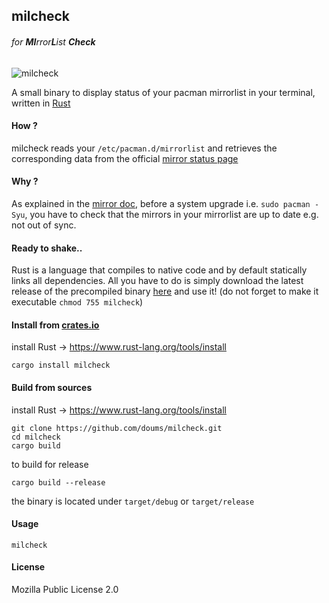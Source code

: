 ## milcheck

###### for **MI**rror**L**ist **Check**

![milcheck](https://image.petitmur.beer/milcheck.png)

A small binary to display status of your pacman mirrorlist in your terminal, written in [Rust](https://www.rust-lang.org/)

#### How ?

milcheck reads your `/etc/pacman.d/mirrorlist` and retrieves the corresponding data from the official [mirror status page](https://www.archlinux.org/mirrors/status/)

#### Why ?

As explained in the [mirror doc](https://wiki.archlinux.org/index.php/Mirrors), before a system upgrade i.e. `sudo pacman -Syu`, you have to check that the mirrors in your mirrorlist are up to date e.g. not out of sync.

#### Ready to shake..

Rust is a language that compiles to native code and by default statically links all dependencies. All you have to do is simply download the latest release of the precompiled binary [here](https://github.com/doums/milcheck/releases) and use it!
(do not forget to make it executable `chmod 755 milcheck`)

#### Install from [crates.io](https://crates.io/crates/milcheck)

install Rust -> https://www.rust-lang.org/tools/install
```
cargo install milcheck
```

#### Build from sources

install Rust -> https://www.rust-lang.org/tools/install
```
git clone https://github.com/doums/milcheck.git
cd milcheck
cargo build
```
to build for release
```
cargo build --release
```
the binary is located under `target/debug` or `target/release`

#### Usage

```
milcheck
```

#### License
Mozilla Public License 2.0
